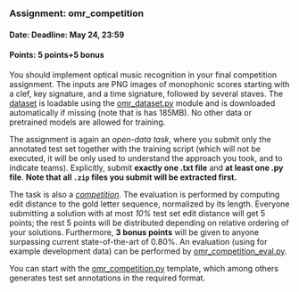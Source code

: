 ### Assignment: omr_competition
#### Date: Deadline: May 24, 23:59
#### Points: 5 points+5 bonus

You should implement optical music recognition in your final competition
assignment. The inputs are PNG images of monophonic scores starting with
a clef, key signature, and a time signature, followed by several staves.
The [dataset](https://ufal.mff.cuni.cz/~straka/courses/npfl114/1920/demos/omr_train.html)
is loadable using the [omr_dataset.py](https://github.com/ufal/npfl114/tree/master/labs/11/omr_dataset.py)
module and is downloaded automatically if missing (note that is has 185MB).
No other data or pretrained models are allowed for training.

The assignment is again an _open-data task_, where you submit only the annotated test set
together with the training script (which will not be executed, it will be
only used to understand the approach you took, and to indicate teams).
Explicitly, submit **exactly one .txt file** and **at least one .py file**.
**Note that all `.zip` files you submit will be extracted first.**


The task is also a [_competition_](#competitions). The evaluation is performed
by computing edit distance to the gold letter sequence, normalized by its length.
Everyone submitting a solution with at most _10%_ test set edit distance will get 5 points;
the rest 5 points will be distributed
depending on relative ordering of your solutions. Furthermore, **3 bonus points**
will be given to anyone surpassing current state-of-the-art of 0.80%.
An evaluation (using for example development data) can be performed by
[omr_competition_eval.py](https://github.com/ufal/npfl114/tree/master/labs/11/omr_competition_eval.py).

You can start with the
[omr_competition.py](https://github.com/ufal/npfl114/tree/master/labs/11/omr_competition.py)
template, which among others generates test set annotations in the required format.
